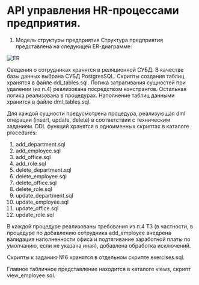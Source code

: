 # API управления HR-процессами предприятия.
1.	Модель структуры предприятия
Структура предприятия представлена на следующей ER-диаграмме:

![ER](https://github.com/user-attachments/assets/e62731b8-e350-41d1-92ff-b19950c9ac8b)

Сведения о сотрудниках хранятся в реляционной СУБД. В качестве базы данных выбрана СУБД PostgresSQL. Скрипты создания таблиц хранятся в файлe ddl_tables.sql. Логика затрагивания сущностей при удалении (из п.4) реализована посредством констрантов. Остальная логика реализована в процедурах. Наполнение таблиц данными хранится в файле dml_tables.sql.

Для каждой сущности предусмотрена процедура, реализующая dml операции (insert, update, delete) в соответствии с техническим заданием.
DDL функций хранятся в одноименных скриптах в каталоге procedures:
1.	add_department.sql
2.	add_employee.sql
3.	add_office.sql
4.	add_role.sql
5.	delete_department.sql
6.	delete_employee.sql
7.	delete_office.sql
8.	delete_role.sql
9.	update_department.sql
10.	 update_employee.sql
11.	 update_office.sql
12.	 update_role.sql

В каждой процедуре реализованы требования из п.4 ТЗ (в частности, в процедуре по добавлению сотрудника add_employee внедрена валидация наполненности офиса и подтягивание заработной платы по умолчанию, если не указана иная), добавлена обработка исключений.

Скрипты к заданию №6 хранятся в отдельном скрипте exercises.sql.

Главное табличное представление находится в каталоге views, скрипт view_employee.sql.

